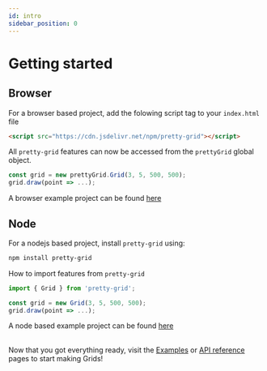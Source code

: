 ```yaml
---
id: intro
sidebar_position: 0
---
```


# Getting started

## Browser

For a browser based project, add the folowing script tag to your `index.html` file

```html
<script src="https://cdn.jsdelivr.net/npm/pretty-grid"></script>
```

All `pretty-grid` features can now be accessed from the `prettyGrid` global object.

```js
const grid = new prettyGrid.Grid(3, 5, 500, 500);
grid.draw(point => ...);
```

A browser example project can be found [here](https://github.com/VadimGouskov/pretty-grid/tree/main/examples/browser-simple-p5)

## Node

For a nodejs based project, install `pretty-grid` using:

```bash
npm install pretty-grid
```

How to import features from `pretty-grid`

```js
import { Grid } from 'pretty-grid';

const grid = new Grid(3, 5, 500, 500);
grid.draw(point => ...);
```

A node based example project can be found [here](https://github.com/VadimGouskov/pretty-grid/tree/main/examples/node-typescript-p5)
<br/>
<br/>

Now that you got everything ready, visit the [Examples](examples/prerequisites.md) or [API reference](api/API.md) pages to start making Grids!

